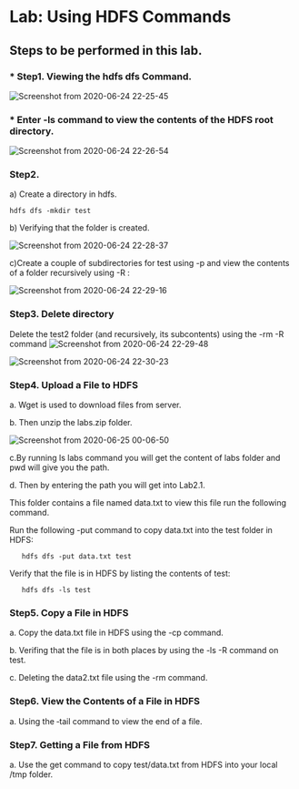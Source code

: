 # Lab: Using HDFS Commands
## Steps to be performed in this lab.

### * Step1. Viewing the hdfs dfs Command.
![Screenshot from 2020-06-24 22-25-45](https://user-images.githubusercontent.com/64689497/85608752-00415f80-b673-11ea-9071-b401d62d44b8.png)




### * Enter -ls command to view the contents of the HDFS root directory.
![Screenshot from 2020-06-24 22-26-54](https://user-images.githubusercontent.com/64689497/85609087-59a98e80-b673-11ea-8035-df604552b63e.png)

### Step2. 
a) Create a directory in hdfs.

    hdfs dfs -mkdir test
   
b) Verifying that the folder is created.

![Screenshot from 2020-06-24 22-28-37](https://user-images.githubusercontent.com/64689497/85610187-667ab200-b674-11ea-8ca3-8b10508de721.png)

c)Create a couple of subdirectories for test using -p and
view the contents of a folder recursively using -R :

![Screenshot from 2020-06-24 22-29-16](https://user-images.githubusercontent.com/64689497/85611382-86f73c00-b675-11ea-90fd-6b0764cc8468.png)

### Step3. Delete directory
  Delete the test2 folder (and recursively, its subcontents) using the -rm -R command
![Screenshot from 2020-06-24 22-29-48](https://user-images.githubusercontent.com/64689497/85614201-4b11a600-b678-11ea-9d02-09e92b6c2780.png)

![Screenshot from 2020-06-24 22-30-23](https://user-images.githubusercontent.com/64689497/85614242-52d14a80-b678-11ea-818e-d69c5c4eeb82.png)


  
### Step4. Upload a File to HDFS
a. Wget is used to download files from server.

b. Then unzip the labs.zip folder.

![Screenshot from 2020-06-25 00-06-50](https://user-images.githubusercontent.com/64689497/85614267-595fc200-b678-11ea-9490-3a423e93c651.png)

c.By running ls labs command you will get the content of labs folder and pwd will give you the path.
 
 
d. Then by entering the path you will get into Lab2.1.

   This folder contains a file named data.txt to view this file run the following command.
   
   Run the following -put command to copy data.txt into the test folder in HDFS:  
   
       hdfs dfs -put data.txt test
   Verify that the file is in HDFS by listing the contents of test:
   
       hdfs dfs -ls test
   
  
### Step5. Copy a File in HDFS

a. Copy the data.txt file in HDFS using the -cp command.

b. Verifing that the file is in both places by using the -ls -R command on test.
 
c. Deleting the data2.txt file using the -rm command.
  
  
### Step6. View the Contents of a File in HDFS

a. Using the ‐tail command to view the end of a file.

### Step7. Getting a File from HDFS
a. Use the get command to copy test/data.txt from HDFS into your local /tmp folder.



      







